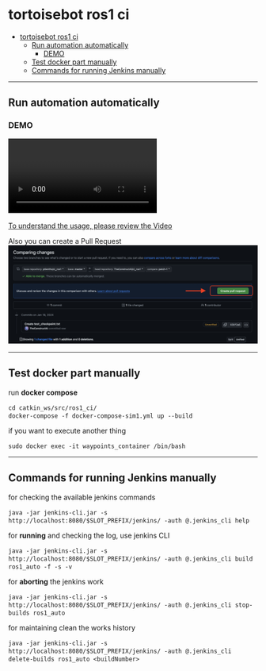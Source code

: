 # tortoisebot ros1 ci

- [tortoisebot ros1 ci](#tortoisebot-ros1-ci)
  - [Run automation automatically](#run-automation-automatically)
    - [DEMO](#demo)
  - [Test docker part manually](#test-docker-part-manually)
  - [Commands for running Jenkins manually](#commands-for-running-jenkins-manually)

-------------------------------------------------

## Run automation automatically
### DEMO
<video controls>
  <source src="pictures/ros1-demo.mp4" type="video/mp4">
</video>

[To understand the usage, please review the Video](pictures/ros1-demo.mp4)

Also you can create a Pull Request
![alt text](pictures/create-pr.png)

-------------------------------------------------

## Test docker part manually
run **docker compose**
```
cd catkin_ws/src/ros1_ci/
docker-compose -f docker-compose-sim1.yml up --build
```
if you want to execute another thing
```
sudo docker exec -it waypoints_container /bin/bash
```

-------------------------------------------------

## Commands for running Jenkins manually
for checking the available jenkins commands 
```
java -jar jenkins-cli.jar -s http://localhost:8080/$SLOT_PREFIX/jenkins/ -auth @.jenkins_cli help
```
for **running** and checking the log, use jenkins CLI
```
java -jar jenkins-cli.jar -s http://localhost:8080/$SLOT_PREFIX/jenkins/ -auth @.jenkins_cli build ros1_auto -f -s -v
```
for **aborting** the jenkins work
```
java -jar jenkins-cli.jar -s http://localhost:8080/$SLOT_PREFIX/jenkins/ -auth @.jenkins_cli stop-builds ros1_auto
```
for maintaining clean the works history
```
java -jar jenkins-cli.jar -s http://localhost:8080/$SLOT_PREFIX/jenkins/ -auth @.jenkins_cli delete-builds ros1_auto <buildNumber>
```

